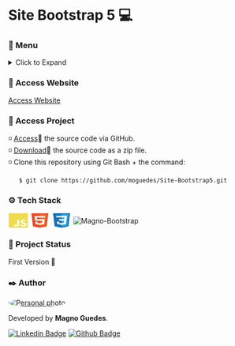 # Site Bootstrap 5 💻

### 🎯 Menu

<details>
<summary>Click to Expand</summary>
◽ <a href="#accessWebsite">Access Website</a> <br>
◽ <a href="#access-project">Access Project</a> <br>
◽ <a href="#techstack">Tech Stack</a> <br>
◽ <a href="#status">Project Status</a> <br>
◽ <a href="#author">Author</a> <br>
</details>

<h3 id="#accessWebsite">🚀 Access Website</h3>

[Access Website](https://moguedes.github.io/Site-Bootstrap5/)

<h3 id="access-project">📁 Access Project</h3>

◽ <a href="https://github.com/moguedes/Site-Bootstrap5/tree/main">Access</a>🔗 the source code via GitHub. <br>
◽ <a href="https://github.com/moguedes/Site-Bootstrap5/archive/refs/heads/main.zip">Download</a>🔗 the source code as a zip file.<br>
◽ Clone this repository using Git Bash + the command:

       $ git clone https://github.com/moguedes/Site-Bootstrap5.git

<h3 id="techstack">⚙️ Tech Stack</h3>

<div style="display: inline_block">
  <img align="center" alt="Magno-JS" height="30" width="40" src="https://raw.githubusercontent.com/devicons/devicon/master/icons/javascript/javascript-plain.svg">
  <img align="center" alt="Magno-HTML" height="30" width="40" src="https://raw.githubusercontent.com/devicons/devicon/master/icons/html5/html5-original.svg">
  <img align="center" alt="Magno-CSS" height="30" width="40" src="https://raw.githubusercontent.com/devicons/devicon/master/icons/css3/css3-original.svg">
  <img align="center" alt="Magno-Bootstrap" height="30" width="40" src="https://raw.githubusercontent.com/jmnote/z-icons/bd73f8f803467f185ffd94f4fc7c24ce931eb926/svg/bootstrap.svg">
</div>

<h3 id="status">📌 Project Status</h3>

First Version 🚧

<h3 id="author">✒️ Author</h3>

<a href="https://github.com/moguedes"> <img style="border-radius: 50%;" src="https://avatars.githubusercontent.com/u/90535255?s=400&u=47357d0d50166ffbbf44c5db3990d24542f06577&v=4" width="100px;" alt="Personal photo"/> </a>

Developed by **Magno Guedes**.

[![Linkedin Badge](https://img.shields.io/badge/LinkedIn-0077B5?style=for-the-badge&logo=linkedin&logoColor=white)](https://www.linkedin.com/in/magno-ot%C3%A1vio-guedes-253832236/) [![Github Badge](https://img.shields.io/badge/GitHub-100000?style=for-the-badge&logo=github&logoColor=white)](https://github.com/moguedes)

